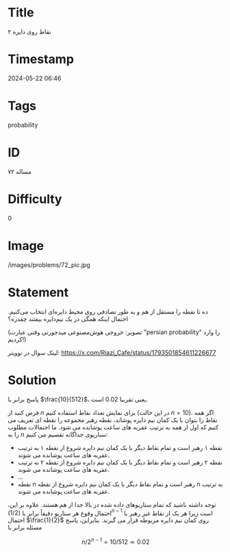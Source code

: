 # Title
نقاط روی دایره ۲
# Timestamp
2024-05-22 06:46
# Tags
probability
# ID
مساله ۷۲
# Difficulty
0
# Image
/images/problems/72_pic.jpg
# Statement
 ده تا نقطه را مستقل از هم و به طور تصادفی روی محیط دایره‌ای انتخاب می‌کنیم. احتمال اینکه همگی در یک نیم‌دایره بیفتند چقدره؟

(تصویر: خروجی هوش‌مصنوعی میدجورنی وقتی عبارت "persian probability" را وارد کردیم!)

لینک سوال در توویتر: https://x.com/Riazi_Cafe/status/1793501854611226677

# Solution
پاسخ برابر با $\frac{10}{512}$، یعنی تقریبا $0.02$ است.

فرض کنید از $n$ برای نمایش تعداد نقاط  استفاده کنیم (در این حالت $n=10$). اگر همه نقاط  را بتوان با یک کمان نیم دایره پوشاند، نقطه رهبر مجموعه  را  نقطه ای تعریف می کنیم که اول از همه به ترتیب عقربه های ساعت پوشانده می شود. ما احتمالات مطلوب را به $n$ سناریوی جداگانه تقسیم می کنیم:

* نقطه ۱ رهبر است و تمام نقاط دیگر با یک کمان نیم دایره شروع از نقطه ۱ به ترتیب عقربه های ساعت پوشانده می شوند.
* نقطه ۲ رهبر است و تمام نقاط دیگر با یک کمان نیم دایره شروع از نقطه ۲ به ترتیب عقربه های ساعت پوشانده می شوند.
* ...
* نقطه $n$ رهبر است و تمام نقاط دیگر با یک کمان نیم دایره شروع از نقطه $n$ به ترتیب عقربه های ساعت پوشانده می شوند.

توجه داشته باشید که تمام سناریوهای  داده شده در بالا جدا از هم هستند. علاوه بر این، احتمال وقوع هر سناریو دقیقاً برابر با $(1/2)^{n-1}$ است زیرا هر یک از نقاط غیر رهبر با احتمال $\frac{1}{2}$ روی کمان نیم دایره مربوطه قرار می گیرند. بنابراین، پاسخ مسئله برابر با
  
$$
n/2^{n-1} = 10/512 \simeq 0.02
$$

